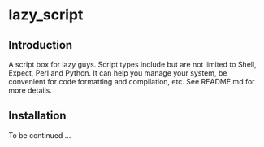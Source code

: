 # lazy_script

## Introduction

A script box for lazy guys. Script types include but are not limited to Shell, Expect, Perl and Python. It can help you manage your system, be convenient for code formatting and compilation, etc. See README.md for more details.

## Installation

To be continued ...
